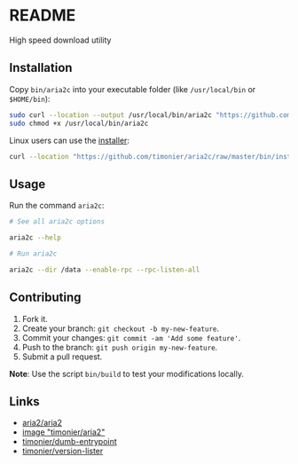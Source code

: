 # README

High speed download utility

## Installation

Copy `bin/aria2c` into your executable folder (like `/usr/local/bin` or `$HOME/bin`):

```sh
sudo curl --location --output /usr/local/bin/aria2c "https://github.com/timonier/soffice/raw/master/bin/aria2c"
sudo chmod +x /usr/local/bin/aria2c
```

Linux users can use the [installer](https://github.com/timonier/aria2c/blob/master/bin/installer):

```sh
curl --location "https://github.com/timonier/aria2c/raw/master/bin/installer" | sudo sh -s install
```

## Usage

Run the command `aria2c`:

```sh
# See all aria2c options

aria2c --help

# Run aria2c

aria2c --dir /data --enable-rpc --rpc-listen-all
```

## Contributing

1. Fork it.
2. Create your branch: `git checkout -b my-new-feature`.
3. Commit your changes: `git commit -am 'Add some feature'`.
4. Push to the branch: `git push origin my-new-feature`.
5. Submit a pull request.

__Note__: Use the script `bin/build` to test your modifications locally.

## Links

* [aria2/aria2](https://github.com/aria2/aria2)
* [image "timonier/aria2"](https://hub.docker.com/r/timonier/aria2/)
* [timonier/dumb-entrypoint](https://github.com/timonier/dumb-entrypoint)
* [timonier/version-lister](https://github.com/timonier/version-lister)
